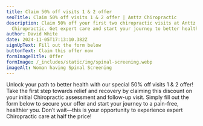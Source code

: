 ```yaml
---
title: Claim 50% off visits 1 & 2 offer
seoTitle: Claim 50% off visits 1 & 2 offer | Anttz Chiropractic
description: Claim 50% off your first two chiropractic visits at Anttz
  Chiropractic. Get expert care and start your journey to better health today!
author: David White
date: 2024-11-05T17:13:10.382Z
signUpText: Fill out the form below
buttonText: Claim this offer now
formImageTitle: Offer
formImage: /_includes/static/img/spinal-screening.webp
imageAlt: Woman having Spinal Screening
---
```

Unlock your path to better health with our special 50% off visits 1 & 2 offer! Take the first step towards relief and recovery by claiming this discount on your initial Chiropractic assessment and follow-up visit. Simply fill out the form below to secure your offer and start your journey to a pain-free, healthier you. Don’t wait—this is your opportunity to experience expert Chiropractic care at half the price!
